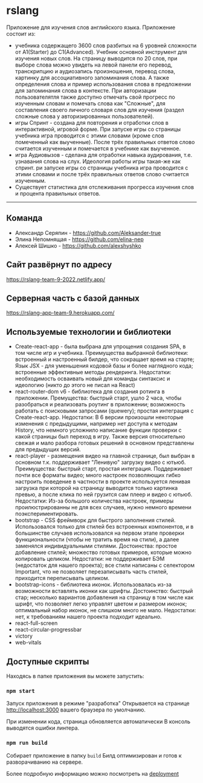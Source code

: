 # rslang
Приложение для изучения слов английского языка. Приложение состоит из:
- учебника содержащего 3600 слов разбитых на 6 уровней сложности от A1(Starter) до С1(Advanced). Учебник основной инструмент для изучения новых слов. На страницу выводится по 20 слов, при выборе слова можно увидеть на левой панели его перевод, транскрипцию и аудиозапись произношения, перевод слова, картинку для ассоциативного запоминания слова. А также определения слова и пример использования слова в предложении для запоминания слова в контексте. При авторизации пользователятля также доступно отмечать свой прогресс по изученным словам и помечать слова как "Сложные", для составления своего личного словаря слов для изучения (раздел сложные слова у авторизированных пользователей).
- игры Спринт - создана для повторения и отработки слов в интерактивной, игровой форме. При запуске игры со страницы учебника игра проводится с этими словами (кроме слов помеченный как выученные). После трёх правильных ответов слово считается изученным и помечается в учебнике как выученное. 
- игра Аудиовызов - сделана для отработки навыка аудирования, т.е. узнавания слова на слух. Идеология работы игры такая-же как спринт. ри запуске игры со страницы учебника игра проводится с этими словами и после трёх правильных ответов слово считается изученным.
- Существует статистика для отслеживания прогресса изучения слов и процента правильных ответов.
_______

## Команда
- Александр Серяпин - https://github.com/Aleksander-true
- Элина Непомнящая - https://github.com/elina-nep
- Алексей Шишко - https://github.com/alexshyshko

## Сайт развёрнут по адресу
https://rslang-team-9-2022.netlify.app/

## Серверная часть с базой данных
https://rslang-app-team-9.herokuapp.com/

## Используемые технологии и библиотеки
- Сreate-react-app - была выбрана для упрощения создания SPA, в том числе игр и учебника. Преимущества выбранной библиотеки: встроенный и настроенный билдер, что сокращает время на старте; Язык JSX - для уменьшения кодовой базы и более наглядного кода; встроенные эффективные методы рендеринга. Недостатки: необходимость осваивать новый для команды синтаксис и идеологию (никто до этого не писал на React)
- react-router-dom v6 - библиотека для создания ротинга в приложении. Премущества: быстрый старт, ушло 2 часа, чтобы разобраться и реализовать роутинг в приложении; возможность работать с поисковыми запросами (quewery); простая интеграция с Сreate-react-app. Недостатки: В 6 версии произошли некоторые изменения с предыдущими, например нет доступа к методам History, что немного усложнило написание функции проверки с какой страницы был переход в игру. Также версия относительно свежая и мало разбора готовых решений в основном представлены для предыдущих версий.
- react-player - размещения видео на главной странице, был выбран в основном т.к. поддерживает "Ленивую" загрузку видео с ютьюб. Преимущества: быстрый старт, простая интеграция. Поддерживает почти все форматы видео; много настроек позволяющих гибко настроить поведение в частности в проекте используется ленивая загрузка при которой на страницу выводится только картинка превью, а после клика по ней грузится сам плеер и видео с ютьюб. Недостатки: Из-за большого количества настроек, примеры проилюстрированны не для всех случаев, нужно немного времени поэкспериментировать.
- bootstrap - CSS фреймворк для быстрого заполнения стилей. Использовался только для стилей без встроенных компонентов, и в большинстве случаев использовался на первом этапе проверки функциональности (чтобы не тратить время на стили),  а далее заменялся индивидуальными стилями. Достоинства: простое добавление стилей; множество готовых примеров, которые можно копировать целиком. Недостатки: не поддерживает БЭМ (недостаток для нашего проекта); все стили написаны с селектором Important, что не позволяет перезаписывать часть стилей, приходится переписывать целиком.
- bootstrap-icons - библиотека иконок. Использовалась из-за возможности вставлять иконки как шрифты. Достоинство: быстрый стар; несколько вариантов добавления на страницу в том числе как шрифт, что позволяет легко управлят цветом и размером иконок; оптимальный набор иконок, не слишком много не мало. Недостатки: нет, к требованиям нашего проекта подходит идеально.
-  react-full-screen
-  react-circular-progressbar
-  victory
-  web-vitals

## Доступные скрипты

Находясь в папке приложения вы можете запустить:

### `npm start`

Запуск приложения в режиме "разработка"
Открывается на странице [http://localhost:3000](http://localhost:3000) вашего браузера по умолчанию.

При изменении кода, страница обновляется автоматически
В консоль выводятся ошибки линтера.

### `npm run build`

Собирает приложение в папку `build`
Билд оптимизирован и готов к разворачиванию на сервере.

Более подробную информацию можно посмотреть на [deployment](https://facebook.github.io/create-react-app/docs/deployment)
